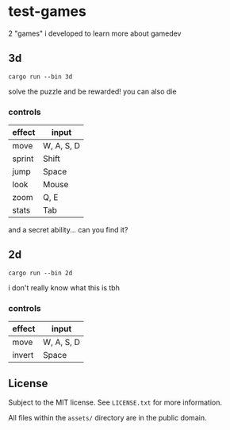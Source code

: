 # test-games

2 "games" i developed to learn more about gamedev

## 3d

`cargo run --bin 3d`

solve the puzzle and be rewarded! you can also die

### controls

| effect | input      |
| ------ | ---------- |
| move   | W, A, S, D |
| sprint | Shift      |
| jump   | Space      |
| look   | Mouse      |
| zoom   | Q, E       |
| stats  | Tab        |

and a secret ability... can you find it?

## 2d

`cargo run --bin 2d`

i don't really know what this is tbh

### controls

| effect | input      |
| ------ | ---------- |
| move   | W, A, S, D |
| invert | Space      |


## License

Subject to the MIT license. See `LICENSE.txt` for more information.

All files within the `assets/` directory are in the public domain.
